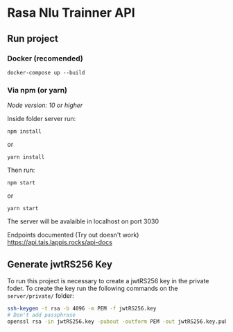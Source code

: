 # Rasa Nlu Trainner API

## Run project
### Docker (recomended)

``docker-compose up --build``

### Via npm (or yarn)
*Node version: 10 or higher*

Inside folder server run:

``npm install``

or 

``yarn install``

Then run:

``npm start``

or

``yarn start``

The server will be avalaible in localhost on port 3030

Endpoints documented (Try out doesn't work)
https://api.tais.lappis.rocks/api-docs

## Generate jwtRS256 Key

To run this project is necessary to create a jwtRS256 key in the private foder. To create the key run the following commands on the `server/private/` folder:

``` sh
ssh-keygen -t rsa -b 4096 -m PEM -f jwtRS256.key
# Don't add passphrase
openssl rsa -in jwtRS256.key -pubout -outform PEM -out jwtRS256.key.pub
```
